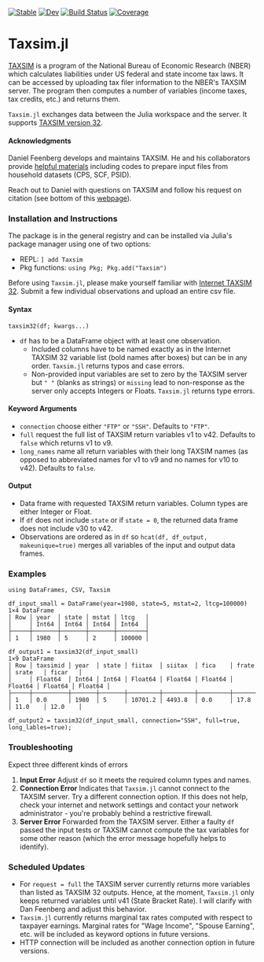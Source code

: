 
[![Stable](https://img.shields.io/badge/docs-stable-blue.svg)](https://jo-fleck.github.io/Taxsim.jl/stable)
[![Dev](https://img.shields.io/badge/docs-dev-blue.svg)](https://jo-fleck.github.io/Taxsim.jl/dev)
[![Build Status](https://github.com/jo-fleck/Taxsim.jl/workflows/CI/badge.svg)](https://github.com/jo-fleck/Taxsim.jl/actions)
[![Coverage](https://codecov.io/gh/jo-fleck/Taxsim.jl/branch/master/graph/badge.svg)](https://codecov.io/gh/jo-fleck/Taxsim.jl)

# Taxsim.jl

[TAXSIM](https://taxsim.nber.org) is a program of the National Bureau of Economic Research (NBER) which calculates liabilities under US federal and state income tax laws. It can be accessed by uploading tax filer information to the NBER's TAXSIM server. The program then computes a number of variables (income taxes, tax credits, etc.) and returns them.

`Taxsim.jl` exchanges data between the Julia workspace and the server. It supports [TAXSIM version 32](https://taxsim.nber.org/taxsim32/).

#### Acknowledgments

Daniel Feenberg develops and maintains TAXSIM. He and his collaborators provide [helpful materials](http://users.nber.org/~taxsim/) including codes to prepare input files from household datasets (CPS, SCF, PSID).

Reach out to Daniel with questions on TAXSIM and follow his request on citation (see bottom of this [webpage](https://taxsim.nber.org/taxsim32/)).

### Installation and Instructions

The package is in the general registry and can be installed via Julia's package manager using one of two options:

- REPL: `] add Taxsim`
- Pkg functions: `using Pkg; Pkg.add("Taxsim")`

Before using `Taxsim.jl`, please make yourself familiar with [Internet TAXSIM 32](https://taxsim.nber.org/taxsim32/). Submit a few individual observations and upload an entire csv file.

#### Syntax

`taxsim32(df; kwargs...)`

- `df` has to be a DataFrame object with at least one observation.
    - Included columns have to be named exactly as in the Internet TAXSIM 32 variable list (bold names after boxes) but can be in any order. `Taxsim.jl` returns typos and case errors.
    - Non-provided input variables are set to zero by the TAXSIM server but `" "` (blanks as strings) or `missing` lead to non-response as the server only accepts Integers or Floats. `Taxsim.jl` returns type errors.

#### Keyword Arguments

- `connection` choose either `"FTP"` or `"SSH"`. Defaults to `"FTP"`.
- `full` request the full list of TAXSIM return variables v1 to v42. Defaults to `false` which returns v1 to v9.
- `long_names` name all return variables with their long TAXSIM names (as opposed to abbreviated names for v1 to v9 and no names for v10 to v42). Defaults to `false`.

#### Output

- Data frame with requested TAXSIM return variables. Column types are either Integer or Float.
- If `df` does not include `state` or if `state = 0`, the returned data frame does not include v30 to v42.
- Observations are ordered as in `df` so `hcat(df, df_output, makeunique=true)` merges all variables of the input and output data frames.

### Examples

````
using DataFrames, CSV, Taxsim

df_input_small = DataFrame(year=1980, state=5, mstat=2, ltcg=100000)
1×4 DataFrame
│ Row │ year  │ state │ mstat │ ltcg   │
│     │ Int64 │ Int64 │ Int64 │ Int64  │
├─────┼───────┼───────┼───────┼────────┤
│ 1   │ 1980  │ 5     │ 2     │ 100000 │

df_output1 = taxsim32(df_input_small)
1×9 DataFrame
│ Row │ taxsimid │ year  │ state │ fiitax  │ siitax  │ fica    │ frate   │ srate   │ ficar   │
│     │ Float64  │ Int64 │ Int64 │ Float64 │ Float64 │ Float64 │ Float64 │ Float64 │ Float64 │
├─────┼──────────┼───────┼───────┼─────────┼─────────┼─────────┼─────────┼─────────┼─────────┤
│ 1   │ 0.0      │ 1980  │ 5     │ 10701.2 │ 4493.8  │ 0.0     │ 17.8    │ 11.0    │ 12.0    │

df_output2 = taxsim32(df_input_small, connection="SSH", full=true, long_lables=true);

````

### Troubleshooting

Expect three different kinds of errors

1. **Input Error** Adjust `df` so it meets the required column types and names.
2. **Connection Error** Indicates that `Taxsim.jl` cannot connect to the TAXSIM server. Try a different connection option. If this does not help, check your internet and network settings and contact your network administrator - you're probably behind a restrictive firewall.
3. **Server Error** Forwarded from the TAXSIM server. Either a faulty `df` passed the input tests or TAXSIM cannot compute the tax variables for some other reason (which the error message hopefully helps to identify).

### Scheduled Updates

- For `request = full` the TAXSIM server currently returns more variables than listed as TAXSIM 32 outputs. Hence, at the moment, `Taxsim.jl` only keeps returned variables until v41 (State Bracket Rate). I will clarify with Dan Feenberg and adjust this behavior.
- `Taxsim.jl` currently returns marginal tax rates computed with respect to taxpayer earnings. Marginal rates for "Wage Income", "Spouse Earning", etc. will be included as keyword options in future versions.
- HTTP connection will be included as another connection option in future versions.
